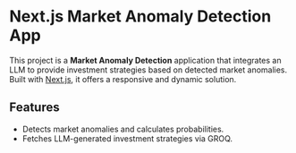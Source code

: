 # Next.js Market Anomaly Detection App

This project is a **Market Anomaly Detection** application that integrates an LLM to provide investment strategies based on detected market anomalies. Built with [Next.js](https://nextjs.org), it offers a responsive and dynamic solution.

## Features

- Detects market anomalies and calculates probabilities.
- Fetches LLM-generated investment strategies via GROQ.